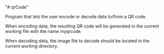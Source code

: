 "# qrCode"

Program that lets the user encode or decode data to/from a QR code.

When encoding data, the resulting QR code will be generated in the current working file with the name myqrcode.

When decoding data, the image file to decode should be located in the current working directory.